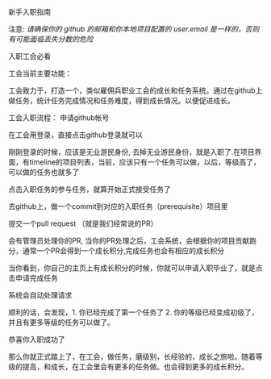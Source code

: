 新手入职指南

注意: *请确保你的 github 的邮箱和你本地项目配置的 user.email 是一样的，否则有可能面临丢失分数的危险*

入职工会必看

工会当前主要功能：

  工会致力于，打造一个，类似雇佣兵职业工会的成长和任务系统。通过在github上做任务，统计任务完成情况和任务难度，得到成长情况。以便促进成长。

工会入职流程：
申请github帐号

在工会用登录，直接点击github登录就可以

刚刚登录的时候，应该是无业游民身份, 去掉无业游民身份，就是入职了.在项目界面，有timeline的项目列表，当前，应该只有一个任务可以做，以后，等级高了，可以做的任务也就多了

点击入职任务的参与任务，就算开始正式接受任务了

去github上，做一个commit到对应的入职任务（prerequisite）项目里

提交一个pull request （就是我们经常说的PR）

会有管理员处理你的PR, 当你的PR处理之后，工会系统，会根据你的项目贡献跑分，通常一个PR会得到一个成长积分,完成任务也会有相应的成长积分

当你看到，你自己的主页上有成长积分的时候，你就可以申请入职毕业了，就是点击申请完成任务

系统会自动处理请求

顺利的话，会发现，1. 你已经完成了第一个任务了 2. 你的等级已经变成初级了，并且有更多等级的任务可以做了。

恭喜你入职成功了

那么你就正式踏上了，在工会，做任务，磨级别，长经验的，成长之旅啦。随着等级的提高，和成长，在工会里会有更多的任务做。也会得到更多的成长积分。
